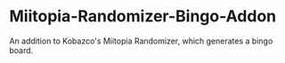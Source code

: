 # Miitopia-Randomizer-Bingo-Addon
An addition to Kobazco's Miitopia Randomizer, which generates a bingo board.
